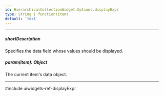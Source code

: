 ```yaml
---
id: HierarchicalCollectionWidget.Options.displayExpr
type: String | function(item)
default: 'text'
---
```

---
##### shortDescription
Specifies the data field whose values should be displayed.

##### param(item): Object
The current item's data object.

---
#include uiwidgets-ref-displayExpr